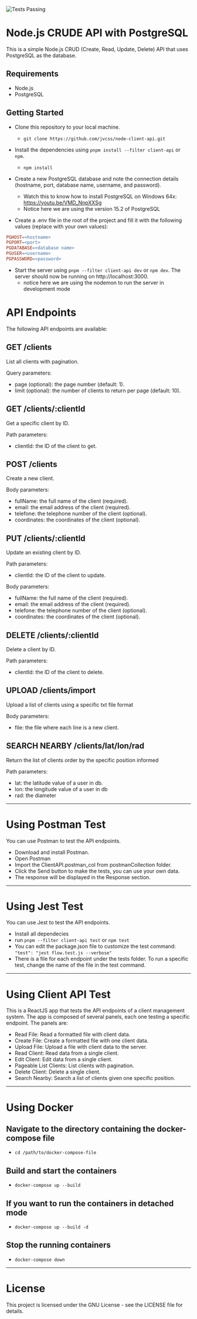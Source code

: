 <img alt="Tests Passing" src="https://github.com/jvcss/pg-node-react-jest/workflows/Test/badge.svg" />

# Node.js CRUDE API with PostgreSQL
This is a simple Node.js CRUD (Create, Read, Update, Delete) API that uses PostgreSQL as the database.

## Requirements
- Node.js
- PostgreSQL

## Getting Started
- Clone this repository to your local machine. 
  - `git clone https://github.com/jvcss/node-client-api.git`

- Install the dependencies using `pnpm install --filter client-api` or `npm`. 
  - `npm install`

- Create a new PostgreSQL database and note the connection details (hostname, port, database name, username, and password).
    - Watch this to know how to install PostgreSQL on Windows 64x: https://youtu.be/VMD_NnpXXSg
    - Notice here we are using the version 15.2 of PostgreSQL

- Create a .env file in the root of the project and fill it with the following values (replace with your own values):


```makefile
PGHOST=<hostname>
PGPORT=<port>
PGDATABASE=<database name>
PGUSER=<username>
PGPASSWORD=<password>
```

- Start the server using `pnpm --filter client-api dev` or `npm dev`.
The server should now be running on http://localhost:3000.
    - notice here we are using the nodemon to run the server in development mode

# API Endpoints

The following API endpoints are available:

## GET /clients

List all clients with pagination.

Query parameters:

- page (optional): the page number (default: 1).
- limit (optional): the number of clients to return per page (default: 10).

## GET /clients/:clientId

Get a specific client by ID.

Path parameters:

- clientId: the ID of the client to get.

## POST /clients
Create a new client.

Body parameters:

- fullName: the full name of the client (required).
- email: the email address of the client (required).
- telefone: the telephone number of the client (optional).
- coordinates: the coordinates of the client (optional).

## PUT /clients/:clientId

Update an existing client by ID.

Path parameters:

- clientId: the ID of the client to update.

Body parameters:

- fullName: the full name of the client (required).
- email: the email address of the client (required).
- telefone: the telephone number of the client (optional).
- coordinates: the coordinates of the client (optional).

## DELETE /clients/:clientId
Delete a client by ID.

Path parameters:

- clientId: the ID of the client to delete.

## UPLOAD /clients/import
Upload a list of clients using a specific txt file format

Body parameters:

- file: the file where each line is a new client.

## SEARCH NEARBY /clients/lat/lon/rad
Return the list of clients order by the specific position informed

Path parameters:

- lat: the latitude value of a user in db.
- lon: the longitude value of a user in db
- rad: the diameter
---

# Using Postman Test
You can use Postman to test the API endpoints.

- Download and install Postman.
- Open Postman 
- Import the ClientAPI.postman_col from postmanCollection folder.
- Click the Send button to make the tests, you can use your own data.
- The response will be displayed in the Response section.

---
# Using Jest Test
You can use Jest to test the API endpoints.

- Install all dependecies
- run `pnpm --filter client-api test` or `npm test`
- You can edit the package.json file to customize the test command: `"test": "jest flow.test.js --verbose"`
- There is a file for each endpoint under the tests folder. To run a specific test, change the name of the file in the test command.

---
# Using Client API Test
This is a ReactJS app that tests the API endpoints of a client management system. The app is composed of several panels, each one testing a specific endpoint. The panels are:

- Read File: Read a formatted file with client data.
- Create File: Create a formatted file with one client data.
- Upload File: Upload a file with client data to the server.
- Read Client: Read data from a single client.
- Edit Client: Edit data from a single client.
- Pageable List Clients: List clients with pagination.
- Delete Client: Delete a single client.
- Search Nearby: Search a list of clients given one specific position.
---
# Using Docker

## Navigate to the directory containing the docker-compose file
- `cd /path/to/docker-compose-file`

## Build and start the containers
- `docker-compose up --build`

## If you want to run the containers in detached mode
- `docker-compose up --build -d`

## Stop the running containers
- `docker-compose down`
---
# License

This project is licensed under the GNU License - see the LICENSE file for details.